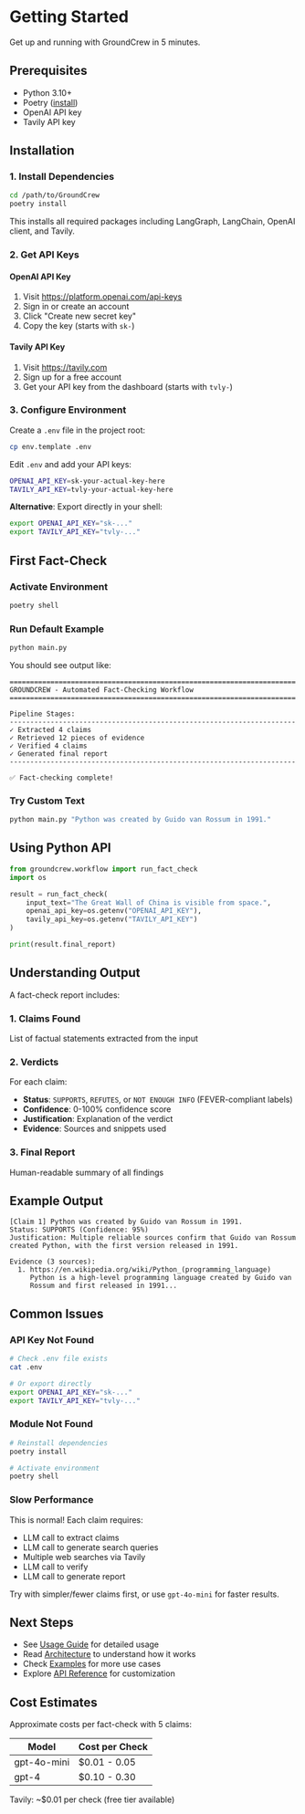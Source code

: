 # Getting Started

Get up and running with GroundCrew in 5 minutes.

## Prerequisites

- Python 3.10+
- Poetry ([install](https://python-poetry.org/docs/#installation))
- OpenAI API key
- Tavily API key

## Installation

### 1. Install Dependencies

```bash
cd /path/to/GroundCrew
poetry install
```

This installs all required packages including LangGraph, LangChain, OpenAI client, and Tavily.

### 2. Get API Keys

#### OpenAI API Key
1. Visit https://platform.openai.com/api-keys
2. Sign in or create an account
3. Click "Create new secret key"
4. Copy the key (starts with `sk-`)

#### Tavily API Key
1. Visit https://tavily.com
2. Sign up for a free account
3. Get your API key from the dashboard (starts with `tvly-`)

### 3. Configure Environment

Create a `.env` file in the project root:

```bash
cp env.template .env
```

Edit `.env` and add your API keys:

```bash
OPENAI_API_KEY=sk-your-actual-key-here
TAVILY_API_KEY=tvly-your-actual-key-here
```

**Alternative**: Export directly in your shell:

```bash
export OPENAI_API_KEY="sk-..."
export TAVILY_API_KEY="tvly-..."
```

## First Fact-Check

### Activate Environment

```bash
poetry shell
```

### Run Default Example

```bash
python main.py
```

You should see output like:

```
======================================================================
GROUNDCREW - Automated Fact-Checking Workflow
======================================================================

Pipeline Stages:
----------------------------------------------------------------------
✓ Extracted 4 claims
✓ Retrieved 12 pieces of evidence
✓ Verified 4 claims
✓ Generated final report
----------------------------------------------------------------------

✅ Fact-checking complete!
```

### Try Custom Text

```bash
python main.py "Python was created by Guido van Rossum in 1991."
```

## Using Python API

```python
from groundcrew.workflow import run_fact_check
import os

result = run_fact_check(
    input_text="The Great Wall of China is visible from space.",
    openai_api_key=os.getenv("OPENAI_API_KEY"),
    tavily_api_key=os.getenv("TAVILY_API_KEY")
)

print(result.final_report)
```

## Understanding Output

A fact-check report includes:

### 1. Claims Found
List of factual statements extracted from the input

### 2. Verdicts
For each claim:
- **Status**: `SUPPORTS`, `REFUTES`, or `NOT ENOUGH INFO` (FEVER-compliant labels)
- **Confidence**: 0-100% confidence score
- **Justification**: Explanation of the verdict
- **Evidence**: Sources and snippets used

### 3. Final Report
Human-readable summary of all findings

## Example Output

```
[Claim 1] Python was created by Guido van Rossum in 1991.
Status: SUPPORTS (Confidence: 95%)
Justification: Multiple reliable sources confirm that Guido van Rossum 
created Python, with the first version released in 1991.

Evidence (3 sources):
  1. https://en.wikipedia.org/wiki/Python_(programming_language)
     Python is a high-level programming language created by Guido van 
     Rossum and first released in 1991...
```

## Common Issues

### API Key Not Found
```bash
# Check .env file exists
cat .env

# Or export directly
export OPENAI_API_KEY="sk-..."
export TAVILY_API_KEY="tvly-..."
```

### Module Not Found
```bash
# Reinstall dependencies
poetry install

# Activate environment
poetry shell
```

### Slow Performance
This is normal! Each claim requires:
- LLM call to extract claims
- LLM call to generate search queries
- Multiple web searches via Tavily
- LLM call to verify
- LLM call to generate report

Try with simpler/fewer claims first, or use `gpt-4o-mini` for faster results.

## Next Steps

- See [Usage Guide](Usage-Guide.md) for detailed usage
- Read [Architecture](Architecture.md) to understand how it works
- Check [Examples](Examples.md) for more use cases
- Explore [API Reference](API-Reference.md) for customization

## Cost Estimates

Approximate costs per fact-check with 5 claims:

| Model | Cost per Check |
|-------|----------------|
| gpt-4o-mini | $0.01 - 0.05 |
| gpt-4 | $0.10 - 0.30 |

Tavily: ~$0.01 per check (free tier available)

